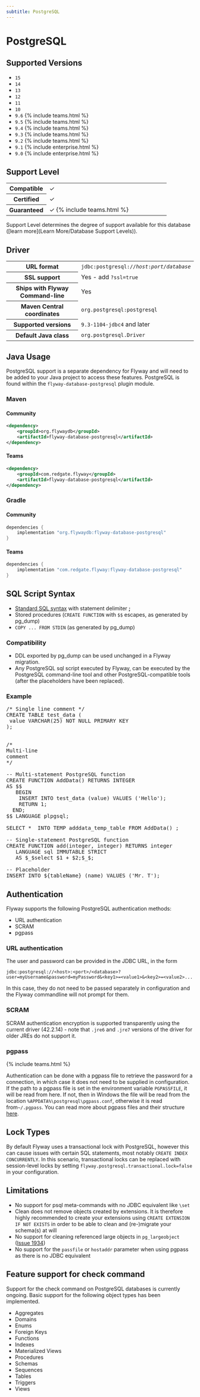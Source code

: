 ```yaml
---
subtitle: PostgreSQL
---
```

# PostgreSQL

## Supported Versions

- `15`
- `14`
- `13`
- `12`
- `11`
- `10`
- `9.6` {% include teams.html %}
- `9.5` {% include teams.html %}
- `9.4` {% include teams.html %}
- `9.3` {% include teams.html %}
- `9.2` {% include teams.html %}
- `9.1` {% include enterprise.html %}
- `9.0` {% include enterprise.html %}

## Support Level

<table class="table">
    <tr>
        <th width="25%">Compatible</th>
        <td>&#10003;</td>
    </tr>
    <tr>
        <th width="25%">Certified</th>
        <td>&#10003;</td>
    </tr>
    <tr>
        <th width="25%">Guaranteed</th>
        <td>&#10003; {% include teams.html %}</td>
    </tr>
</table>

Support Level determines the degree of support available for this database ([learn more](Learn More/Database Support Levels)). 

## Driver

<table class="table">
<tr>
<th>URL format</th>
<td><code>jdbc:postgresql://<i>host</i>:<i>port</i>/<i>database</i></code></td>
</tr>
<tr>
<th>SSL support</th>
<td>Yes - add <code>?ssl=true</code></td>
</tr>
<tr>
<th>Ships with Flyway Command-line</th>
<td>Yes</td>
</tr>
<tr>
<th>Maven Central coordinates</th>
<td><code>org.postgresql:postgresql</code></td>
</tr>
<tr>
<th>Supported versions</th>
<td><code>9.3-1104-jdbc4</code> and later</td>
</tr>
<tr>
<th>Default Java class</th>
<td><code>org.postgresql.Driver</code></td>
</tr>
</table>

## Java Usage
PostgreSQL support is a separate dependency for Flyway and will need to be added to your Java project to access these features.
PostgreSQL is found within the `flyway-database-postgresql` plugin module.
### Maven
#### Community
```xml
<dependency>
    <groupId>org.flywaydb</groupId>
    <artifactId>flyway-database-postgresql</artifactId>
</dependency>
```
#### Teams
```xml
<dependency>
    <groupId>com.redgate.flyway</groupId>
    <artifactId>flyway-database-postgresql</artifactId>
</dependency>
```
### Gradle
#### Community
```groovy
dependencies {
    implementation "org.flywaydb:flyway-database-postgresql"
}
```
#### Teams
```groovy
dependencies {
    implementation "com.redgate.flyway:flyway-database-postgresql"
}
```

## SQL Script Syntax

- [Standard SQL syntax](Concepts/migrations#sql-based-migrations#syntax) with statement delimiter **;**
- Stored procedures (`CREATE FUNCTION` with `$$` escapes, as generated by pg_dump)
- `COPY ... FROM STDIN` (as generated by pg_dump)

### Compatibility

- DDL exported by pg_dump can be used unchanged in a Flyway migration.
- Any PostgreSQL sql script executed by Flyway, can be executed by the PostgreSQL command-line tool and other
        PostgreSQL-compatible tools (after the placeholders have been replaced).

### Example

<pre class="prettyprint">/* Single line comment */
CREATE TABLE test_data (
 value VARCHAR(25) NOT NULL PRIMARY KEY
);


/*
Multi-line
comment
*/

-- Multi-statement PostgreSQL function
CREATE FUNCTION AddData() RETURNS INTEGER
AS $$
   BEGIN
    INSERT INTO test_data (value) VALUES ('Hello');
    RETURN 1;
  END;
$$ LANGUAGE plpgsql;

SELECT *  INTO TEMP adddata_temp_table FROM AddData() ;

-- Single-statement PostgreSQL function
CREATE FUNCTION add(integer, integer) RETURNS integer
   LANGUAGE sql IMMUTABLE STRICT
   AS $_$select $1 + $2;$_$;

-- Placeholder
INSERT INTO ${tableName} (name) VALUES ('Mr. T');</pre>

## Authentication

Flyway supports the following PostgreSQL authentication methods:

- URL authentication 
- SCRAM
- pgpass

### URL authentication

The user and password can be provided in the JDBC URL, in the form

`jdbc:postgresql://<host>:<port>/<database>?user=myUsername&password=myPassword&<key1>=<value1>&<key2>=<value2>...`

In this case, they do not need to be passed separately in configuration and the Flyway commandline will not prompt for them.

### SCRAM

SCRAM authentication encryption is supported transparently using the current driver (42.2.14) - note that 
`.jre6` and `.jre7` versions of the driver for older JREs do not support it. 

### pgpass
{% include teams.html %}

Authentication can be done with a pgpass file to retrieve the password for a connection, in which case it does not need to be supplied in configuration. If the path to a pgpass file is set in the environment variable `PGPASSFILE`, it will be read from here. If not, then in Windows the file will be read from the location `%APPDATA%\postgresql\pgpass.conf`, otherwise it is read from`~/.pgpass`. You can read more about pgpass files and their structure [here](https://www.postgresql.org/docs/9.6/libpq-pgpass.html).

## Lock Types

By default Flyway uses a transactional lock with PostgreSQL, however this can cause issues with certain SQL statements, most notably `CREATE INDEX CONCURRENTLY`. In this scenario, transactional locks can be replaced with session-level locks by setting `flyway.postgresql.transactional.lock=false` in your configuration.

## Limitations

- No support for psql meta-commands with no JDBC equivalent like `\set`
- Clean does not remove objects created by extensions. It is therefore highly recommended to create your extensions
 using `CREATE EXTENSION IF NOT EXISTS` in order to be able to clean and (re-)migrate your schema(s) at will
- No support for cleaning referenced large objects in `pg_largeobject` ([Issue 1934](https://github.com/flyway/flyway/issues/1934))
- No support for the `passfile` or `hostaddr` parameter when using pgpass as there is no JDBC equivalent

## Feature support for check command

Support for the check command on PostgreSQL databases is currently ongoing. Basic support for the following object types has been implemented.

- Aggregates
- Domains
- Enums
- Foreign Keys
- Functions
- Indexes
- Materialized Views
- Procedures
- Schemas
- Sequences
- Tables
- Triggers
- Views